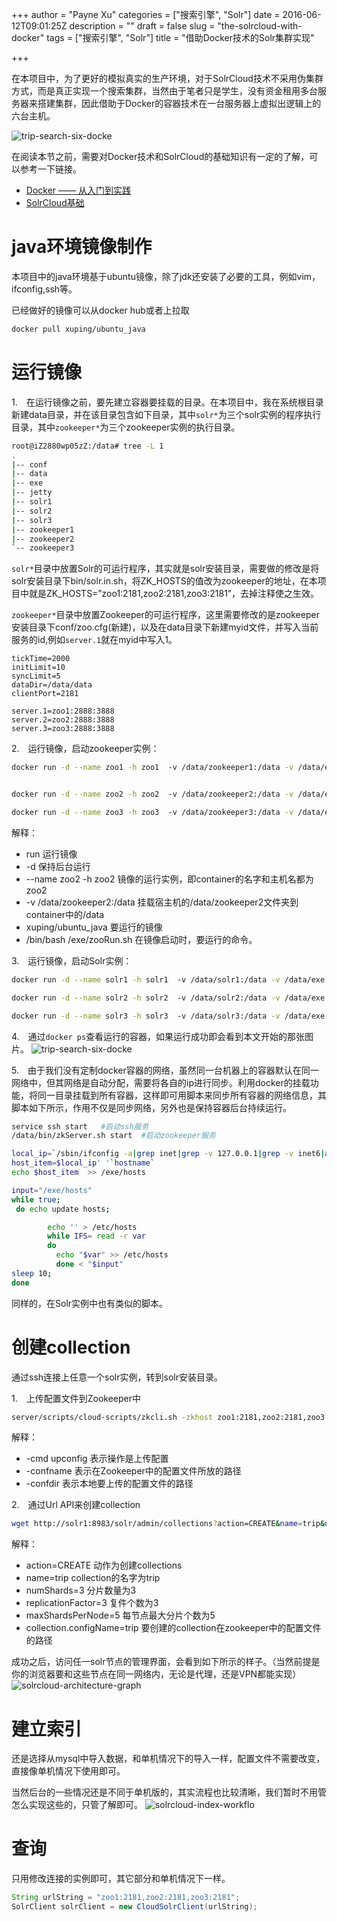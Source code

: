 +++
author = "Payne Xu"
categories = ["搜索引擎", "Solr"]
date = 2016-06-12T09:01:25Z
description = ""
draft = false
slug = "the-solrcloud-with-docker"
tags = ["搜索引擎", "Solr"]
title = "借助Docker技术的Solr集群实现"

+++



在本项目中，为了更好的模拟真实的生产环境，对于SolrCloud技术不采用伪集群方式，而是真正实现一个搜索集群，当然由于笔者只是学生，没有资金租用多台服务器来搭建集群，因此借助于Docker的容器技术在一台服务器上虚拟出逻辑上的六台主机。

![trip-search-six-docke](https://storage.blog.fliaping.com/blog/trip-search-six-docker.png)

<!--more-->

在阅读本节之前，需要对Docker技术和SolrCloud的基础知识有一定的了解，可以参考一下链接。

* [Docker —— 从入门到实践](https://www.gitbook.com/book/yeasy/docker_practice/details)
* [SolrCloud基础]()

# java环境镜像制作

本项目中的java环境基于ubuntu镜像，除了jdk还安装了必要的工具，例如vim，ifconfig,ssh等。

已经做好的镜像可以从docker hub或者上拉取

```bash
docker pull xuping/ubuntu_java
```
# 运行镜像

1.　在运行镜像之前，要先建立容器要挂载的目录。在本项目中，我在系统根目录新建data目录，并在该目录包含如下目录，其中`solr*`为三个solr实例的程序执行目录，其中`zookeeper*`为三个zookeeper实例的执行目录。

```bash
root@iZ2880wp05zZ:/data# tree -L 1
.
|-- conf
|-- data
|-- exe
|-- jetty
|-- solr1
|-- solr2
|-- solr3
|-- zookeeper1
|-- zookeeper2
`-- zookeeper3
```
`solr*`目录中放置Solr的可运行程序，其实就是solr安装目录，需要做的修改是将solr安装目录下bin/solr.in.sh，将ZK_HOSTS的值改为zookeeper的地址，在本项目中就是ZK_HOSTS=”zoo1:2181,zoo2:2181,zoo3:2181”，去掉注释使之生效。

`zookeeper*`目录中放置Zookeeper的可运行程序，这里需要修改的是zookeeper安装目录下conf/zoo.cfg(新建)，以及在data目录下新建myid文件，并写入当前服务的id,例如`server.1`就在myid中写入1。

```
tickTime=2000
initLimit=10
syncLimit=5
dataDir=/data/data
clientPort=2181

server.1=zoo1:2888:3888
server.2=zoo2:2888:3888
server.3=zoo3:2888:3888
```


2.　运行镜像，启动zookeeper实例：

```bash
docker run -d --name zoo1 -h zoo1  -v /data/zookeeper1:/data -v /data/exe:/exe xuping/ubuntu_java /bin/bash /exe/zooRun.sh 


docker run -d --name zoo2 -h zoo2  -v /data/zookeeper2:/data -v /data/exe:/exe xuping/ubuntu_java /bin/bash /exe/zooRun.sh 

docker run -d --name zoo3 -h zoo3  -v /data/zookeeper3:/data -v /data/exe:/exe xuping/ubuntu_java /bin/bash /exe/zooRun.sh 
```
解释：

* run 运行镜像
* -d 保持后台运行
* --name zoo2 -h zoo2 镜像的运行实例，即container的名字和主机名都为zoo2
* -v /data/zookeeper2:/data 挂载宿主机的/data/zookeeper2文件夹到container中的/data
* xuping/ubuntu_java  要运行的镜像
* /bin/bash /exe/zooRun.sh  在镜像启动时，要运行的命令。


3.　运行镜像，启动Solr实例：

```bash
docker run -d --name solr1 -h solr1  -v /data/solr1:/data -v /data/exe:/exe xuping/ubuntu_java /bin/bash /exe/solrRun.sh 

docker run -d --name solr2 -h solr2  -v /data/solr2:/data -v /data/exe:/exe xuping/ubuntu_java /bin/bash /exe/solrRun.sh 

docker run -d --name solr3 -h solr3  -v /data/solr3:/data -v /data/exe:/exe xuping/ubuntu_java /bin/bash /exe/solrRun.sh 
```
4.　通过`docker ps`查看运行的容器，如果运行成功即会看到本文开始的那张图片。
![trip-search-six-docke](https://storage.blog.fliaping.com/blog/trip-search-six-docker.png)


5.　由于我们没有定制docker容器的网络，虽然同一台机器上的容器默认在同一网络中，但其网络是自动分配，需要将各自的ip进行同步。利用docker的挂载功能，将同一目录挂载到所有容器，这样即可用脚本来同步所有容器的网络信息，其脚本如下所示，作用不仅是同步网络，另外也是保持容器后台持续运行。

```bash
service ssh start   #启动ssh服务
/data/bin/zkServer.sh start  #启动zookeeper服务

local_ip=`/sbin/ifconfig -a|grep inet|grep -v 127.0.0.1|grep -v inet6|awk '{print $2}'|tr -d 'addr:'`
host_item=$local_ip' '`hostname`
echo $host_item  >> /exe/hosts

input="/exe/hosts"
while true;
 do echo update hosts;

        echo '' > /etc/hosts
        while IFS= read -r var
        do
          echo "$var" >> /etc/hosts
          done < "$input"
sleep 10;
done
```
同样的，在Solr实例中也有类似的脚本。

# 创建collection

通过ssh连接上任意一个solr实例，转到solr安装目录。

1.　上传配置文件到Zookeeper中

```bash
server/scripts/cloud-scripts/zkcli.sh -zkhost zoo1:2181,zoo2:2181,zoo3:2181 -cmd upconfig -confname trip -confdir ./conf
```
解释：

* -cmd upconfig 表示操作是上传配置
* -confname 表示在Zookeeper中的配置文件所放的路径
* -confdir  表示本地要上传的配置文件的路径


2.　通过Url API来创建collection

```bash
wget http://solr1:8983/solr/admin/collections?action=CREATE&name=trip&numShards=3&replicationFactor=3&maxShardsPerNode=5&collection.configName=trip
```
解释：

* action=CREATE 动作为创建collections
* name=trip  collection的名字为trip
* numShards=3 分片数量为3
* replicationFactor=3  复件个数为3
* maxShardsPerNode=5  每节点最大分片个数为5
* collection.configName=trip  要创建的collection在zookeeper中的配置文件的路径

成功之后，访问任一solr节点的管理界面，会看到如下所示的样子。（当然前提是你的浏览器要和这些节点在同一网络内，无论是代理，还是VPN都能实现）
![solrcloud-architecture-graph](https://storage.blog.fliaping.com/blog/solrcloud-architecture-graph.png)
# 建立索引

还是选择从mysql中导入数据，和单机情况下的导入一样，配置文件不需要改变，直接像单机情况下使用即可。

当然后台的一些情况还是不同于单机版的，其实流程也比较清晰，我们暂时不用管怎么实现这些的，只管了解即可。
![solrcloud-index-workflo](https://storage.blog.fliaping.com/blog/solrcloud-index-workflow.png)

# 查询

只用修改连接的实例即可，其它部分和单机情况下一样。

```java
String urlString = "zoo1:2181,zoo2:2181,zoo3:2181";
SolrClient solrClient = new CloudSolrClient(urlString);
```


